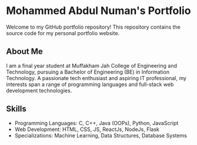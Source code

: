 # Mohammed Abdul Numan's Portfolio

Welcome to my GitHub portfolio repository! This repository contains the source code for my personal portfolio website.

## About Me

I am a final year student at Muffakham Jah College of Engineering and Technology, pursuing a Bachelor of Engineering (BE) in Information Technology. A passionate tech enthusiast and aspiring IT professional, my interests span a range of programming languages and full-stack web development technologies.

## Skills

- Programming Languages: C, C++, Java (OOPs), Python, JavaScript
- Web Development: HTML, CSS, JS, ReactJs, NodeJs, Flask
- Specializations: Machine Learning, Data Structures, Database Systems
